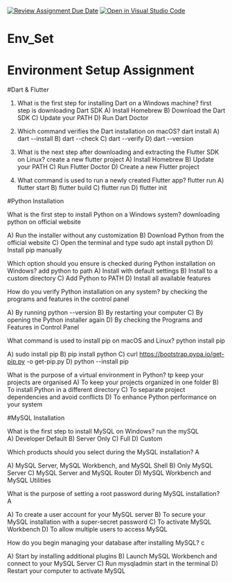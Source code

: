 [![Review Assignment Due Date](https://classroom.github.com/assets/deadline-readme-button-22041afd0340ce965d47ae6ef1cefeee28c7c493a6346c4f15d667ab976d596c.svg)](https://classroom.github.com/a/vnsr1XuU)
[![Open in Visual Studio Code](https://classroom.github.com/assets/open-in-vscode-2e0aaae1b6195c2367325f4f02e2d04e9abb55f0b24a779b69b11b9e10269abc.svg)](https://classroom.github.com/online_ide?assignment_repo_id=15642810&assignment_repo_type=AssignmentRepo)
# Env_Set

# Environment Setup Assignment

#Dart & Flutter

1. What is the first step for installing Dart on a Windows machine?
first step is downloading Dart SDK
A) Install Homebrew
B) Download the Dart SDK
C) Update your PATH
D) Run Dart Doctor


2. Which command verifies the Dart installation on macOS?
   dart install
A) dart --install
B) dart --check
C) dart --verify
D) dart --version


3. What is the next step after downloading and extracting the Flutter SDK on Linux?
create a new flutter project
A) Install Homebrew
B) Update your PATH
C) Run Flutter Doctor
D) Create a new Flutter project


5. What command is used to run a newly created Flutter app?
flutter run
A) flutter start
B) flutter build
C) flutter run
D) flutter init


#Python Installation

What is the first step to install Python on a Windows system?
downloading python on official website

A) Run the installer without any customization
B) Download Python from the official website
C) Open the terminal and type sudo apt install python
D) Install pip manually

Which option should you ensure is checked during Python installation on Windows?
add python to path
A) Install with default settings
B) Install to a custom directory
C) Add Python to PATH
D) Install all available features

How do you verify Python installation on any system?
by checking the programs and features in the control panel

A) By running python --version
B) By restarting your computer
C) By opening the Python installer again
D) By checking the Programs and Features in Control Panel

What command is used to install pip on macOS and Linux?
python install pip

A) sudo install pip
B) pip install python
C) curl https://bootstrap.pypa.io/get-pip.py -o get-pip.py
D) python --install pip

What is the purpose of a virtual environment in Python?
tp keep your projects are organised
A) To keep your projects organized in one folder
B) To install Python in a different directory
C) To separate project dependencies and avoid conflicts
D) To enhance Python performance on your system

#MySQL Installation

What is the first step to install MySQL on Windows?
run the mySQL  
A) Developer Default
B) Server Only
C) Full
D) Custom

Which products should you select during the MySQL installation?
A

A) MySQL Server, MySQL Workbench, and MySQL Shell
B) Only MySQL Server
C) MySQL Server and MySQL Router
D) MySQL Workbench and MySQL Utilities

What is the purpose of setting a root password during MySQL installation?
A

A) To create a user account for your MySQL server
B) To secure your MySQL installation with a super-secret password
C) To activate MySQL Workbench
D) To allow multiple users to access MySQL

How do you begin managing your database after installing MySQL?
c

A) Start by installing additional plugins
B) Launch MySQL Workbench and connect to your MySQL Server
C) Run mysqladmin start in the terminal
D) Restart your computer to activate MySQL
